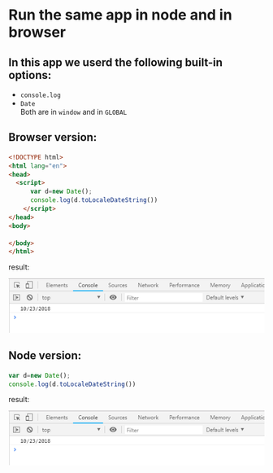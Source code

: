 # Run the same app in node and in browser

## In this app we userd the following built-in options:
* `console.log`
* `Date`   
Both are in `window` and in `GLOBAL`


## Browser version:
```html
<!DOCTYPE html>
<html lang="en">
<head>
  <script>
      var d=new Date();
      console.log(d.toLocaleDateString())
    </script>
</head>
<body>
    
</body>
</html>
``` 
result:   

![picture](res0.png)

## Node version:
```javascript
var d=new Date();
console.log(d.toLocaleDateString())
```
result:  

![picture](res0.png)
